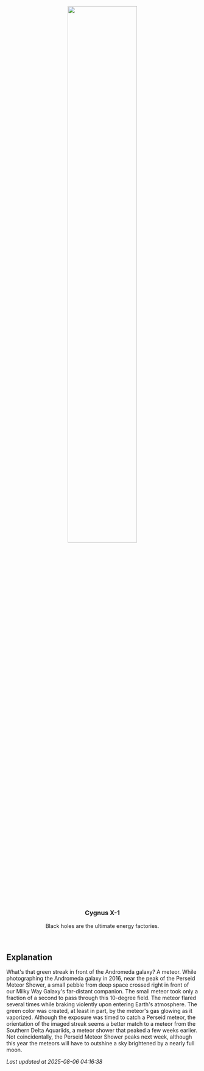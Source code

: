 <p align='center'>
    <img src='https://apod.nasa.gov/apod/image/2508/MeteorM31_hemmerich_960.jpg' width='60%' />
    <h3 align="center">Cygnus X-1</h3>
    <p align="center">Black holes are the ultimate energy factories.</p>
</p>
<br/>

Explanation
--
What's that green streak in front of the Andromeda galaxy? A meteor. While photographing the Andromeda galaxy in 2016, near the peak of the Perseid Meteor Shower, a small pebble from deep space crossed right in front of our Milky Way Galaxy's far-distant companion. The small meteor took only a fraction of a second to pass through this 10-degree field.  The meteor flared several times while braking violently upon entering Earth's atmosphere.  The green color was created, at least in part, by the meteor's gas glowing as it vaporized. Although the exposure was timed to catch a Perseid meteor, the orientation of the imaged streak seems a better match to a meteor from the Southern Delta Aquariids, a meteor shower that peaked a few weeks earlier.  Not coincidentally, the Perseid Meteor Shower peaks next week, although this year the meteors will have to outshine a sky brightened by a nearly full moon.


*Last updated at 2025-08-06 04:16:38*
